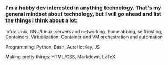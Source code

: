 ### I'm a hobby dev interested in anything technology. That's my general mindset about technology, but I will go ahead and list the things I think about a lot:

Infra:
Unix, GNU/Linux, servers and networking, homelabbing, selfhosting, Containers, Virtualization, Container and VM orchestration and automation

Programming:
Python, Bash, AutoHotKey, JS

Making pretty things:
HTML/CSS, Markdown, LaTeX
